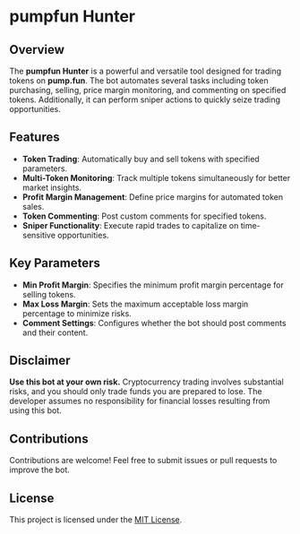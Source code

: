# pumpfun Hunter

## Overview
The **pumpfun Hunter** is a powerful and versatile tool designed for trading tokens on **pump.fun**. The bot automates several tasks including token purchasing, selling, price margin monitoring, and commenting on specified tokens. Additionally, it can perform sniper actions to quickly seize trading opportunities.

## Features
- **Token Trading**: Automatically buy and sell tokens with specified parameters.
- **Multi-Token Monitoring**: Track multiple tokens simultaneously for better market insights.
- **Profit Margin Management**: Define price margins for automated token sales.
- **Token Commenting**: Post custom comments for specified tokens.
- **Sniper Functionality**: Execute rapid trades to capitalize on time-sensitive opportunities.

## Key Parameters
- **Min Profit Margin**: Specifies the minimum profit margin percentage for selling tokens.
- **Max Loss Margin**: Sets the maximum acceptable loss margin percentage to minimize risks.
- **Comment Settings**: Configures whether the bot should post comments and their content.

## Disclaimer
**Use this bot at your own risk.** Cryptocurrency trading involves substantial risks, and you should only trade funds you are prepared to lose. The developer assumes no responsibility for financial losses resulting from using this bot.

## Contributions
Contributions are welcome! Feel free to submit issues or pull requests to improve the bot.

## License
This project is licensed under the [MIT License](LICENSE).
